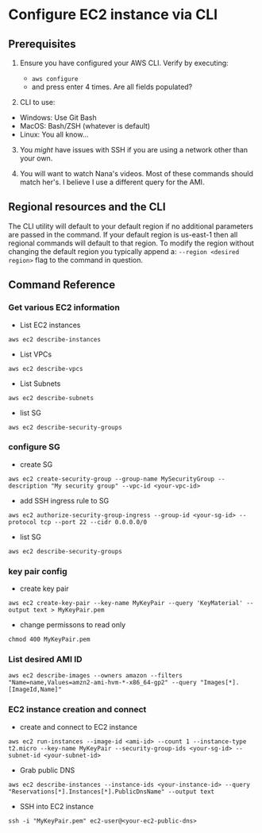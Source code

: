 # Configure EC2 instance via CLI 

## Prerequisites 
1) Ensure you have configured your AWS CLI. Verify by executing:
    - `aws configure`
    - and press enter 4 times. Are all fields populated? 

2) CLI to use: 
- Windows: Use Git Bash
- MacOS: Bash/ZSH (whatever is default)
- Linux: You all know...

3) You *might* have issues with SSH if you are using a network other than your own. 

4) You will want to watch Nana's videos. Most of these commands should match her's. I believe I use a different query for the AMI. 

## Regional resources and the CLI
The CLI utility will default to your default region if no additional parameters are passed in the command. If your default region is us-east-1 then all regional commands will default to that region. To modify the region without changing the default region you typically append a:
`--region <desired region>`
 flag to the command in question. 

## Command Reference


### Get various EC2 information
- List EC2 instances

`aws ec2 describe-instances`

- List VPCs

`aws ec2 describe-vpcs`

- List Subnets

`aws ec2 describe-subnets`

- list SG 

`aws ec2 describe-security-groups`



### configure SG
- create SG

`aws ec2 create-security-group --group-name MySecurityGroup --description "My security group" --vpc-id <your-vpc-id>`

- add SSH ingress rule to SG

`aws ec2 authorize-security-group-ingress --group-id <your-sg-id> --protocol tcp --port 22 --cidr 0.0.0.0/0`

- list SG 

`aws ec2 describe-security-groups`



### key pair config 
- create key pair 

`aws ec2 create-key-pair --key-name MyKeyPair --query 'KeyMaterial' --output text > MyKeyPair.pem`

- change permissons to read only  

`chmod 400 MyKeyPair.pem`


### List desired AMI ID

`aws ec2 describe-images --owners amazon --filters "Name=name,Values=amzn2-ami-hvm-*-x86_64-gp2" --query "Images[*].[ImageId,Name]"`


### EC2 instance creation and connect
- create and connect to EC2 instance 

`aws ec2 run-instances --image-id <ami-id> --count 1 --instance-type t2.micro --key-name MyKeyPair --security-group-ids <your-sg-id> --subnet-id <your-subnet-id>`

- Grab public DNS

`aws ec2 describe-instances --instance-ids <your-instance-id> --query "Reservations[*].Instances[*].PublicDnsName" --output text`

- SSH into EC2 instance

`ssh -i "MyKeyPair.pem" ec2-user@<your-ec2-public-dns>`
